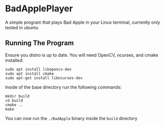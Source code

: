# BadApplePlayer
A simple program that plays Bad Apple in your Linux terminal, currently only tested in ubuntu

## Running The Program
Ensure you distro is up to date. You will need OpenCV, ncurses, and cmake installed:
~~~
sudo apt install libopencv-dev
sudo apt install cmake
sudo apt-get install libncurses-dev
~~~

Inside of the base directory run the following commands:
~~~
mkdir build
cd build
cmake .. 
make
~~~

You can now run the `./BadApple` binary inside the `build` directory